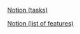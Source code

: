 [Notion (tasks)](https://digitaldrugs.notion.site/4a5eebf9316d47d9940df08a9efcd5ad?v=12bb948bbafc4162bbc5011582b2437b)

[Notion (list of features)](https://digitaldrugs.notion.site/4a5eebf9316d47d9940df08a9efcd5ad?v=12bb948bbafc4162bbc5011582b2437b)

